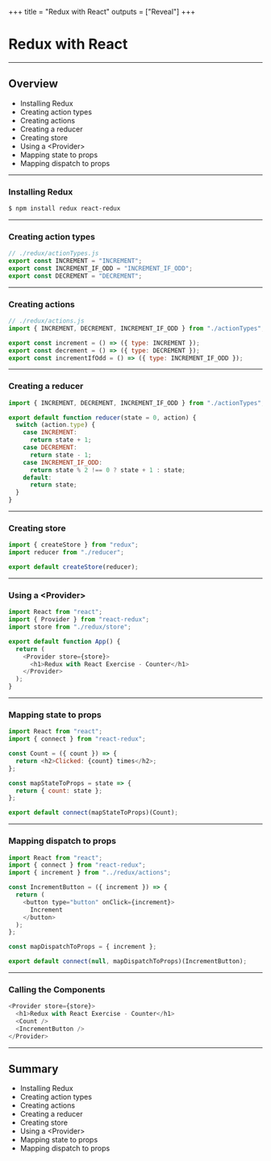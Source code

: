 +++
title = "Redux with React"
outputs = ["Reveal"]
+++

# Redux with React

---

## Overview

- Installing Redux
- Creating action types
- Creating actions
- Creating a reducer
- Creating store
- Using a \<Provider\>
- Mapping state to props
- Mapping dispatch to props

---

### Installing Redux

```sh
$ npm install redux react-redux
```

---

### Creating action types

```js
// ./redux/actionTypes.js
export const INCREMENT = "INCREMENT";
export const INCREMENT_IF_ODD = "INCREMENT_IF_ODD";
export const DECREMENT = "DECREMENT";
```

---

### Creating actions

```js
// ./redux/actions.js
import { INCREMENT, DECREMENT, INCREMENT_IF_ODD } from "./actionTypes";

export const increment = () => ({ type: INCREMENT });
export const decrement = () => ({ type: DECREMENT });
export const incrementIfOdd = () => ({ type: INCREMENT_IF_ODD });
```

---

### Creating a reducer

```js
import { INCREMENT, DECREMENT, INCREMENT_IF_ODD } from "./actionTypes";

export default function reducer(state = 0, action) {
  switch (action.type) {
    case INCREMENT:
      return state + 1;
    case DECREMENT:
      return state - 1;
    case INCREMENT_IF_ODD:
      return state % 2 !== 0 ? state + 1 : state;
    default:
      return state;
  }
}
```

---

### Creating store

```js
import { createStore } from "redux";
import reducer from "./reducer";

export default createStore(reducer);
```

---

### Using a \<Provider\>

```js
import React from "react";
import { Provider } from "react-redux";
import store from "./redux/store";

export default function App() {
  return (
    <Provider store={store}>
      <h1>Redux with React Exercise - Counter</h1>
    </Provider>
  );
}
```

---

### Mapping state to props

```js
import React from "react";
import { connect } from "react-redux";

const Count = ({ count }) => {
  return <h2>Clicked: {count} times</h2>;
};

const mapStateToProps = state => {
  return { count: state };
};

export default connect(mapStateToProps)(Count);
```

---

### Mapping dispatch to props

```js
import React from "react";
import { connect } from "react-redux";
import { increment } from "../redux/actions";

const IncrementButton = ({ increment }) => {
  return (
    <button type="button" onClick={increment}>
      Increment
    </button>
  );
};

const mapDispatchToProps = { increment };

export default connect(null, mapDispatchToProps)(IncrementButton);
```

---

### Calling the Components

```js
<Provider store={store}>
  <h1>Redux with React Exercise - Counter</h1>
  <Count />
  <IncrementButton />
</Provider>
```

---

## Summary

- Installing Redux
- Creating action types
- Creating actions
- Creating a reducer
- Creating store
- Using a \<Provider\>
- Mapping state to props
- Mapping dispatch to props
